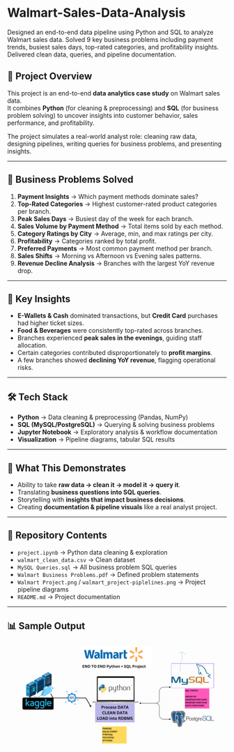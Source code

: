 # Walmart-Sales-Data-Analysis
Designed an end-to-end data pipeline using Python and SQL to analyze Walmart sales data.  Solved 9 key business problems including payment trends, busiest sales days,  top-rated categories, and profitability insights.  Delivered clean data, queries, and pipeline documentation.

## 📌 Project Overview
This project is an end-to-end **data analytics case study** on Walmart sales data.  
It combines **Python** (for cleaning & preprocessing) and **SQL** (for business problem solving) to uncover insights into customer behavior, sales performance, and profitability.  

The project simulates a real-world analyst role: cleaning raw data, designing pipelines, writing queries for business problems, and presenting insights.

---

## 🎯 Business Problems Solved
1. **Payment Insights** → Which payment methods dominate sales?  
2. **Top-Rated Categories** → Highest customer-rated product categories per branch.  
3. **Peak Sales Days** → Busiest day of the week for each branch.  
4. **Sales Volume by Payment Method** → Total items sold by each method.  
5. **Category Ratings by City** → Average, min, and max ratings per city.  
6. **Profitability** → Categories ranked by total profit.  
7. **Preferred Payments** → Most common payment method per branch.  
8. **Sales Shifts** → Morning vs Afternoon vs Evening sales patterns.  
9. **Revenue Decline Analysis** → Branches with the largest YoY revenue drop.  

---

## 🔑 Key Insights
- **E-Wallets & Cash** dominated transactions, but **Credit Card** purchases had higher ticket sizes.  
- **Food & Beverages** were consistently top-rated across branches.  
- Branches experienced **peak sales in the evenings**, guiding staff allocation.  
- Certain categories contributed disproportionately to **profit margins**.  
- A few branches showed **declining YoY revenue**, flagging operational risks.  

---

## 🛠️ Tech Stack
- **Python** → Data cleaning & preprocessing (Pandas, NumPy)  
- **SQL (MySQL/PostgreSQL)** → Querying & solving business problems  
- **Jupyter Notebook** → Exploratory analysis & workflow documentation  
- **Visualization** → Pipeline diagrams, tabular SQL results  

---

## 🚀 What This Demonstrates
- Ability to take **raw data → clean it → model it → query it**.  
- Translating **business questions into SQL queries**.  
- Storytelling with **insights that impact business decisions**.  
- Creating **documentation & pipeline visuals** like a real analyst project.  

---

## 📂 Repository Contents
- `project.ipynb` → Python data cleaning & exploration  
- `walmart_clean_data.csv` → Clean dataset  
- `MySQL Queries.sql` → All business problem SQL queries  
- `Walmart Business Problems.pdf` → Defined problem statements  
- `Walmart Project.png` / `walmart_project-piplelines.png` → Project pipeline diagrams  
- `README.md` → Project documentation  

---

## 📊 Sample Output
![Pipeline](walmart_project-piplelines.png)

